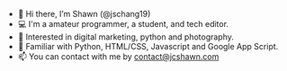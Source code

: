- 👋 Hi there, I’m Shawn (@jschang19)
- 💻 I'm a amateur programmer, a student, and tech editor.
- 👀 Interested in digital marketing, python and photography.
- 🌱 Familiar with Python, HTML/CSS, Javascript and Google App Script.
- 📫 You can contact with me by contact@jcshawn.com

<!---
jschang19/jschang19 is a ✨ special ✨ repository because its `README.md` (this file) appears on your GitHub profile.
You can click the Preview link to take a look at your changes.
--->
